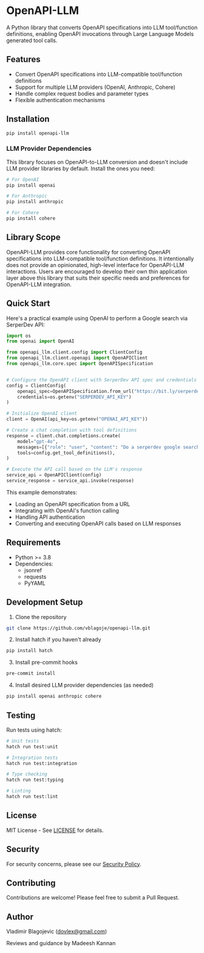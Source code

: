 # OpenAPI-LLM

A Python library that converts OpenAPI specifications into LLM tool/function definitions, enabling OpenAPI invocations through Large Language Models generated tool calls.

## Features

- Convert OpenAPI specifications into LLM-compatible tool/function definitions
- Support for multiple LLM providers (OpenAI, Anthropic, Cohere)
- Handle complex request bodies and parameter types
- Flexible authentication mechanisms

## Installation

```bash
pip install openapi-llm
```

### LLM Provider Dependencies

This library focuses on OpenAPI-to-LLM conversion and doesn't include LLM provider libraries by default. Install the ones you need:

```bash
# For OpenAI
pip install openai

# For Anthropic
pip install anthropic

# For Cohere
pip install cohere
```

## Library Scope

OpenAPI-LLM provides core functionality for converting OpenAPI specifications into LLM-compatible tool/function definitions. It intentionally does not provide an opinionated, high-level interface for OpenAPI-LLM interactions. Users are encouraged to develop their own thin application layer above this library that suits their specific needs and preferences for OpenAPI-LLM integration.

## Quick Start

Here's a practical example using OpenAI to perform a Google search via SerperDev API:

```python
import os
from openai import OpenAI

from openapi_llm.client.config import ClientConfig
from openapi_llm.client.openapi import OpenAPIClient
from openapi_llm.core.spec import OpenAPISpecification


# Configure the OpenAPI client with SerperDev API spec and credentials
config = ClientConfig(
    openapi_spec=OpenAPISpecification.from_url("https://bit.ly/serperdev_openapi"), 
    credentials=os.getenv("SERPERDEV_API_KEY")
)

# Initialize OpenAI client
client = OpenAI(api_key=os.getenv("OPENAI_API_KEY"))

# Create a chat completion with tool definitions
response = client.chat.completions.create(
    model="gpt-4o",
    messages=[{"role": "user", "content": "Do a serperdev google search: Who was Nikola Tesla?"}],
    tools=config.get_tool_definitions(),
)

# Execute the API call based on the LLM's response
service_api = OpenAPIClient(config)
service_response = service_api.invoke(response)
```

This example demonstrates:
- Loading an OpenAPI specification from a URL
- Integrating with OpenAI's function calling
- Handling API authentication
- Converting and executing OpenAPI calls based on LLM responses

## Requirements

- Python >= 3.8
- Dependencies:
  - jsonref
  - requests
  - PyYAML

## Development Setup

1. Clone the repository

```bash
git clone https://github.com/vblagoje/openapi-llm.git
```

2. Install hatch if you haven't already

```bash
pip install hatch
```

3. Install pre-commit hooks

```bash
pre-commit install
```

4. Install desired LLM provider dependencies (as needed)

```bash
pip install openai anthropic cohere
```

## Testing

Run tests using hatch:

```bash
# Unit tests
hatch run test:unit

# Integration tests
hatch run test:integration

# Type checking
hatch run test:typing

# Linting
hatch run test:lint
```

## License

MIT License - See [LICENSE](LICENSE) for details.

## Security

For security concerns, please see our [Security Policy](SECURITY.md).

## Contributing

Contributions are welcome! Please feel free to submit a Pull Request.

## Author
Vladimir Blagojevic (dovlex@gmail.com)

Reviews and guidance by Madeesh Kannan

